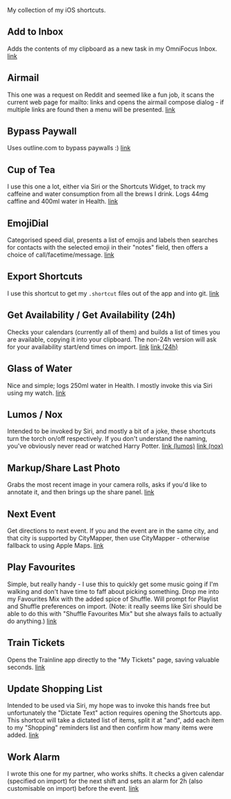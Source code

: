 My collection of my iOS shortcuts.

## Add to Inbox

Adds the contents of my clipboard as a new task in my OmniFocus Inbox.
[link](https://github.com/wrboyce/ios-shortcuts/raw/master/build/add-to-inbox.shortcut)

## Airmail

This one was a request on Reddit and seemed like a fun job, it scans the
current web page for mailto: links and opens the airmail compose
dialog - if multiple links are found then a menu will be presented.
[link](https://github.com/wrboyce/ios-shortcuts/raw/master/build/airmail.shortcut)

## Bypass Paywall

Uses outline.com to bypass paywalls :)
[link](https://github.com/wrboyce/ios-shortcuts/raw/master/build/bypass-paywall.shortcut)

## Cup of Tea

I use this one a lot, either via Siri or the Shortcuts Widget, to track my
caffeine and water consumption from all the brews I drink. Logs 44mg caffine and
400ml water in Health.
[link](https://github.com/wrboyce/ios-shortcuts/raw/master/build/cup-of-tea.shortcut)

## EmojiDial

Categorised speed dial, presents a list of emojis and labels then searches
for contacts with the selected emoji in their "notes" field, then offers a
choice of call/facetime/message.
[link](https://github.com/wrboyce/ios-shortcuts/raw/master/build/emojidial.shortcut)

## Export Shortcuts

I use this shortcut to get my `.shortcut` files out of the app and into git.
[link](https://github.com/wrboyce/ios-shortcuts/raw/master/build/export-shortcuts.shortcut)

## Get Availability / Get Availability (24h)

Checks your calendars (currently all of them) and builds a list of times you are
available, copying it into your clipboard. The non-24h version will ask for your
availability start/end times on import.
[link](https://github.com/wrboyce/ios-shortcuts/raw/master/build/get-availability.shortcut)
[link (24h)](https://github.com/wrboyce/ios-shortcuts/raw/master/build/get-availability-24h.shortcut)

## Glass of Water

Nice and simple; logs 250ml water in Health. I mostly invoke this via Siri using
my watch.
[link](https://github.com/wrboyce/ios-shortcuts/raw/master/build/glass-of-water.shortcut)

## Lumos / Nox

Intended to be invoked by Siri, and mostly a bit of a joke, these shortcuts turn
the torch on/off respectively. If you don't understand the naming, you've
obviously never read or watched Harry Potter.
[link (lumos)](https://github.com/wrboyce/ios-shortcuts/raw/master/build/lumos.shortcut)
[link (nox)](https://github.com/wrboyce/ios-shortcuts/raw/master/build/nox.shortcut)

## Markup/Share Last Photo

Grabs the most recent image in your camera rolls, asks if you'd like to
annotate it, and then brings up the share panel.
[link](https://github.com/wrboyce/ios-shortcuts/raw/master/build/markup_share-last-photo.shortcut)

## Next Event

Get directions to next event. If you and the event are in the same city, and
that city is supported by CityMapper, then use CityMapper - otherwise fallback
to using Apple Maps.
[link](https://github.com/wrboyce/ios-shortcuts/raw/master/build/next-event.shortcut)

## Play Favourites

Simple, but really handy - I use this to quickly get some music going if I'm
walking and don't have time to faff about picking something. Drop me into my
Favourites Mix with the added spice of Shuffle. Will prompt for Playlist and
Shuffle preferences on import. (Note: it really seems like Siri should be able
to do this with "Shuffle Favourites Mix" but she always fails to actually do
anything.)
[link](https://github.com/wrboyce/ios-shortcuts/raw/master/build/play-favourites.shortcut)

## Train Tickets

Opens the Trainline app directly to the "My Tickets" page, saving
valuable seconds.
[link](https://github.com/wrboyce/ios-shortcuts/raw/master/build/train-tickets.shortcut)

## Update Shopping List

Intended to be used via Siri, my hope was to invoke this hands free but
unfortunately the "Dictate Text" action requires opening the Shortcuts app.
This shortcut will take a dictated list of items, split it at "and", add each
item to my "Shopping" reminders list and then confirm how many items were added.
[link](https://github.com/wrboyce/ios-shortcuts/raw/master/build/update-shopping-list.shortcut)

## Work Alarm

I wrote this one for my partner, who works shifts. It checks a given calendar
(specified on import) for the next shift and sets an alarm for 2h (also
customisable on import) before the event.
[link](https://github.com/wrboyce/ios-shortcuts/raw/master/build/work-alarm.shortcut)
